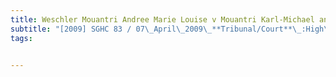 ```yaml
---
title: Weschler Mouantri Andree Marie Louise v Mouantri Karl-Michael and Another 
subtitle: "[2009] SGHC 83 / 07\_April\_2009\_**Tribunal/Court**\_:High\_Court\_**Coram**\_:Choo\_Han\_Teck\_J\_**Counsel\_Name(s)**\_:Niko\_Arthur\_Isaac\_(Tito\_Isaac\_&\_Co\_LLP)\_for\_the\_petitioner;\_Bernice\_Loo\_Ming\_Nee\_(Allen\_&\_Gledhill\_LLP)\_for\_the\_respondent;\_Koh\_Tien\_Hua\_(Harry\_Elias\_Partnership)\_for\_the\_co-respondent\_**Parties**\_:Weschler\_Mouantri\_Andree\_Marie\_Louise\_—\_Mouantri\_Karl-Michael;\_Soo\_Lai\_Lin\__Family\_Law_"
tags:


---
```



